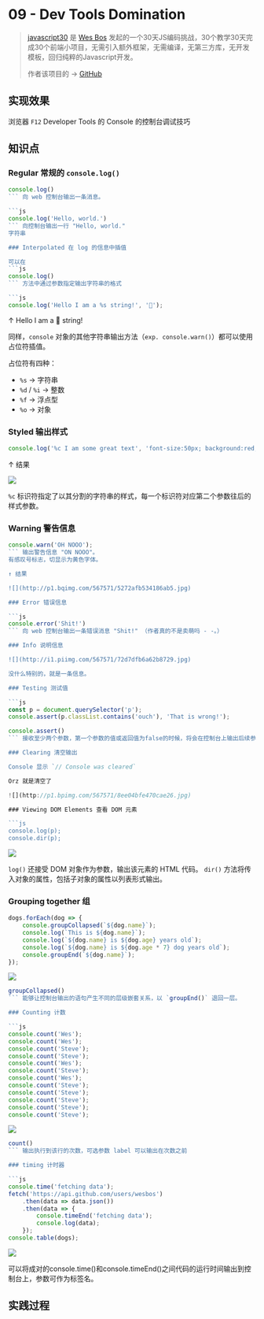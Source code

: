 # 09 - Dev Tools Domination


> [javascript30](https://javascript30.com/) 是 [Wes Bos](https://github.com/wesbos) 发起的一个30天JS编码挑战，30个教学30天完成30个前端小项目，无需引入额外框架，无需编译，无第三方库，无开发模板，回归纯粹的Javascript开发。
> 
> 作者该项目的 → [GitHub](https://github.com/wesbos/JavaScript30)


## 实现效果

浏览器 `F12` Developer Tools 的 Console 的控制台调试技巧

## 知识点


### Regular 常规的 `console.log()`

```js
console.log()
``` 向 web 控制台输出一条消息。

```js
console.log('Hello, world.')
``` 向控制台输出一行 "Hello, world."
字符串

### Interpolated 在 log 的信息中插值

可以在 
```js
console.log()
``` 方法中通过参数指定输出字符串的格式

```js
console.log('Hello I am a %s string!', '💩');
```

↑ Hello I am a 💩 string!

同样，`console` 对象的其他字符串输出方法（`exp. console.warn()`）都可以使用占位符插值。 

占位符有四种：

- `%s` -> 字符串
- `%d` / `%i` -> 整数
- `%f` -> 浮点型
- `%o` -> 对象

### Styled 输出样式

```js
console.log('%c I am some great text', 'font-size:50px; background:red; text-shadow: 10px 10px 0 blue')
```

↑ 结果

![](http://p1.bqimg.com/567571/dfb72eb948a43c84.jpg)

`%c` 标识符指定了以其分割的字符串的样式，每一个标识符对应第二个参数往后的样式参数。

### Warning 警告信息

```js
console.warn('OH NOOO');
``` 输出警告信息 "ON NOOO"。
有感叹号标志，切显示为黄色字体。

↑ 结果

![](http://p1.bqimg.com/567571/5272afb534186ab5.jpg)

### Error 错误信息

```js
console.error('Shit!')
``` 向 web 控制台输出一条错误消息 "Shit!" （作者真的不是卖萌吗 - -。）

### Info 说明信息

![](http://i1.piimg.com/567571/72d7dfb6a62b8729.jpg)

没什么特别的，就是一条信息。

### Testing 测试值

```js
const p = document.querySelector('p');
console.assert(p.classList.contains('ouch'), 'That is wrong!');
```

```js
console.assert()
``` 接收至少两个参数，第一个参数的值或返回值为false的时候，将会在控制台上输出后续参数的值。

### Clearing 清空输出

Console 显示 `// Console was cleared`

Orz 就是清空了

![](http://p1.bpimg.com/567571/8ee04bfe470cae26.jpg)

### Viewing DOM Elements 查看 DOM 元素

```js
console.log(p);
console.dir(p);
```

![](http://i1.piimg.com/567571/64a9f1b76990ca79.jpg)

`log()` 还接受 DOM 对象作为参数，输出该元素的 HTML 代码。
`dir()` 方法将传入对象的属性，包括子对象的属性以列表形式输出。

### Grouping together 组

```js
dogs.forEach(dog => {
    console.groupCollapsed(`${dog.name}`);
    console.log(`This is ${dog.name}`);
    console.log(`${dog.name} is ${dog.age} years old`);
    console.log(`${dog.name} is ${dog.age * 7} dog years old`);
    console.groupEnd(`${dog.name}`);
});
```

![](http://i1.piimg.com/567571/64a9f1b76990ca79.jpg)

```js
groupCollapsed()
``` 能够让控制台输出的语句产生不同的层级嵌套关系，以 `groupEnd()` 退回一层。

### Counting 计数

```js
console.count('Wes');
console.count('Wes');
console.count('Steve');
console.count('Steve');
console.count('Wes');
console.count('Steve');
console.count('Wes');
console.count('Steve');
console.count('Steve');
console.count('Steve');
console.count('Steve');
console.count('Steve');
```

![](http://i1.piimg.com/567571/8a2c44e59d6ac404.jpg)

```js
count()
``` 输出执行到该行的次数，可选参数 label 可以输出在次数之前

### timing 计时器

```js
console.time('fetching data');
fetch('https://api.github.com/users/wesbos')
    .then(data => data.json())
    .then(data => {
        console.timeEnd('fetching data');
        console.log(data);
    });
console.table(dogs);
```

![](http://p1.bpimg.com/567571/c7c438abae05f913.jpg)

可以将成对的console.time()和console.timeEnd()之间代码的运行时间输出到控制台上，参数可作为标签名。



## 实践过程
